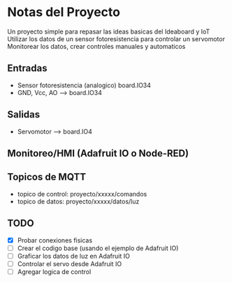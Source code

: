 # Notas del Proyecto
Un proyecto simple para repasar las ideas basicas del Ideaboard y IoT
Utilizar los datos de un sensor fotoresistencia para controlar un servomotor
Monitorear los datos, crear controles manuales y automaticos
## Entradas
* Sensor fotoresistencia (analogico) board.IO34
* GND, Vcc, AO --> board.IO34
## Salidas
* Servomotor --> board.IO4
## Monitoreo/HMI (Adafruit IO o Node-RED)
## Topicos de MQTT
* topico de control: proyecto/xxxxx/comandos
* topico de datos: proyecto/xxxxx/datos/luz
## TODO
* [x] Probar conexiones fisicas
* [ ] Crear el codigo base (usando el ejemplo de Adafruit IO)
* [ ] Graficar los datos de luz en Adafruit IO
* [ ] Controlar el servo desde Adafruit IO
* [ ] Agregar logica de control